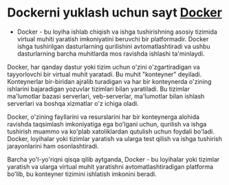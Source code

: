 
# Dockerni yuklash uchun sayt [Docker](https://www.docker.com/)



- Docker - bu loyiha ishlab chiqish va ishga tushirishning asosiy tizimida virtual muhiti yaratish imkoniyatini beruvchi bir platformadir. Docker ishga tushirilgan dasturlarning qurilishini avtomatlashtiradi va ushbu dasturlarning barcha muhitlarda mos ravishda ishlashi ta'minlaydi.

Docker, har qanday dastur yoki tizim uchun  o'zini o'zgartiradigan va tayyorlovchi bir virtual muhit yaratadi. Bu muhit "konteyner" deyiladi. Konteynerlar bir-biridan ajralib turadigan va har bir konteynerda o'zining ishlarini bajaradigan yozuvlar tizimlari bilan yaratiladi. Bu tizimlar ma'lumotlar bazasi serverlari, veb-serverlar, ma'lumotlar bilan ishlash serverlari va boshqa xizmatlar o'z ichiga oladi.

Docker, o'zining fayllarini va resurslarini har bir  konteynerga alohida ravishda taqsimlash imkoniyatiga ega bo'lgani uchun, qurilish va ishga tushirish muammo va ko'plab xatoliklardan qutulish uchun foydali bo'ladi. Docker, loyihalar yoki tizimlar yaratish va ularga test qilish va ishga tushirish jarayonlarini ham osonlashtiradi.

Barcha yo'l-yo'riqni qisqa qilib aytganda, Docker - bu loyihalar yoki tizimlar yaratish va ularga virtual muhit yaratishni avtomatlashtiradigan platforma bo'lib, bu konteyner tizimini ishlatish imkonini beradi.
